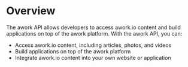 # Overview

The awork API allows developers to access awork.io content and build
applications on top of the awork platform. With the awork API, you can:

- Access awork.io content, including articles, photos, and videos
- Build applications on top of the awork platform
- Integrate awork.io content into your own website or application
